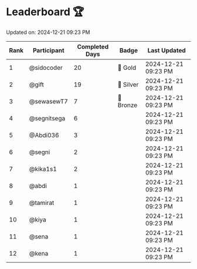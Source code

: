 # Leaderboard 🏆

Updated on: 2024-12-21 09:23 PM

| Rank | Participant       | Completed Days | Badge      | Last Updated         |
|------|-------------------|----------------|------------|----------------------|
| 1    | @sidocoder        | 20             | 🏅 Gold     | 2024-12-21 09:23 PM |
| 2    | @gift             | 19             | 🥈 Silver   | 2024-12-21 09:23 PM |
| 3    | @sewasewT7        | 7              | 🥉 Bronze   | 2024-12-21 09:23 PM |
| 4    | @segnitsega       | 6              |            | 2024-12-21 09:23 PM |
| 5    | @Abdi036          | 3              |            | 2024-12-21 09:23 PM |
| 6    | @segni            | 2              |            | 2024-12-21 09:23 PM |
| 7    | @kika1s1          | 2              |            | 2024-12-21 09:23 PM |
| 8    | @abdi             | 1              |            | 2024-12-21 09:23 PM |
| 9    | @tamirat          | 1              |            | 2024-12-21 09:23 PM |
| 10   | @kiya             | 1              |            | 2024-12-21 09:23 PM |
| 11   | @sena             | 1              |            | 2024-12-21 09:23 PM |
| 12   | @kena             | 1              |            | 2024-12-21 09:23 PM |

